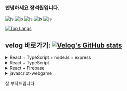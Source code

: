 ### 안녕하세요 장석원입니다.

![js](https://img.shields.io/badge/HTML5-E34F26?style=for-the-badge&logo=html5&logoColor=white) ![js](https://img.shields.io/badge/CSS-239120?&style=for-the-badge&logo=css3&logoColor=white) ![js](https://img.shields.io/badge/JavaScript-F7DF1E?style=for-the-badge&logo=JavaScript&logoColor=white) ![js](https://img.shields.io/badge/TypeScript-007ACC?style=for-the-badge&logo=typescript&logoColor=white) ![js](https://img.shields.io/badge/React-20232A?style=for-the-badge&logo=react&logoColor=61DAFB)

[![Top Langs](https://github-readme-stats.vercel.app/api/top-langs/?username=aquaman122)](https://github.com/anuraghazra/github-readme-stats)

## velog 바로가기: [![Velog's GitHub stats](https://velog-readme-stats.vercel.app/api/badge?name=aquaman122)](https://velog.io/@aquaman122/posts)


<details>
    <summary>React + TypeScript + nodeJs + express</summary>
    <ul>
        <li><a href="https://github.com/aquaman122/book_store_project">BookStoreProject GitHub</a></li>
    </ul>
</details>

<details>
    <summary>React + TypeScript</summary>
    <ul>
        <li><a href="https://github.com/aquaman122/IMDb-clone">IMDb-Clone GitHub</a></li>
        <li><a href="https://github.com/aquaman122/instagram-clone">Instagram-Clone GitHub</a></li>
    </ul>
</details>

<details>
    <summary>React + Firebase</summary>
    <ul>
        <li><a href="https://github.com/aquaman122/everyDay/tree/main/amazon-react">Amazon-Clone GitHub</a></li>
    </ul>
</details>

<details>
    <summary>javascript-webgame</summary>
    <ul>
        <li><a href="https://github.com/aquaman122/javascript-webgame">javascript-webgame GitHub</a></li>
    </ul>
</details>

잘 부탁드립니다.
